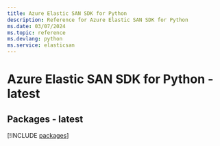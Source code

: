 ```yaml
---
title: Azure Elastic SAN SDK for Python
description: Reference for Azure Elastic SAN SDK for Python
ms.date: 03/07/2024
ms.topic: reference
ms.devlang: python
ms.service: elasticsan
---
```

# Azure Elastic SAN SDK for Python - latest
## Packages - latest
[!INCLUDE [packages](elastic-san-index.md)]